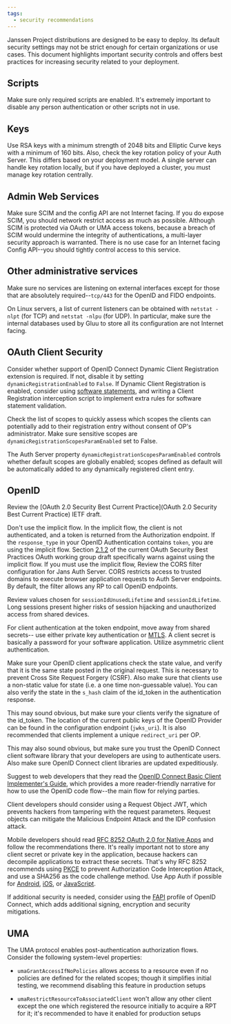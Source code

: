 ```yaml
---
tags:
  - security recommendations
---
```


Janssen Project distributions are designed to be easy to deploy. Its default
security settings may not be strict enough for certain organizations or use
cases. This document highlights important security controls and offers best
practices for increasing security related to your deployment.

## Scripts

Make sure only required scripts are enabled. It's extremely important to disable
any person authentication or other scripts not in use.

## Keys

Use RSA keys with a minimum strength of 2048 bits and Elliptic Curve keys with a
minimum of 160 bits. Also, check the key rotation policy of your Auth Server.
This differs based on your deployment model. A single server can handle key
rotation locally, but if you have deployed a cluster, you must manage key
rotation centrally.

## Admin Web Services

Make sure SCIM and the config API are not Internet facing. If you do expose
SCIM, you should network restrict access as much as possible. Although SCIM
is protected via OAuth or UMA access tokens, because a breach of SCIM would
undermine the integrity of authentications, a multi-layer security approach
is warranted. There is no use case for an Internet facing Config API--you should
tightly control access to this service.

## Other administrative services

Make sure no services are listening on external interfaces except for those that
are absolutely required--`tcp/443` for the OpenID and FIDO endpoints.

On Linux servers, a list of current listeners can be obtained with `netstat -nlpt`
(for TCP) and `netstat -nlpu` (for UDP). In particular, make sure the internal
databases used by Gluu to store all its configuration are not Internet facing.

## OAuth Client Security

Consider whether support of OpenID Connect Dynamic Client Registration extension
is required. If not, disable it by setting `dynamicRegistrationEnabled` to
`False`. If Dynamic Client Registration is enabled, consider using
[software statements](https://www.rfc-editor.org/rfc/rfc7591.html#section-3.1),
and writing a Client Registration interception script to implement extra rules
for software statement validation.

Check the list of scopes to quickly assess which scopes the clients can
potentially add to their registration entry without consent of OP's administrator.
Make sure sensitive scopes are `dynamicRegistrationScopesParamEnabled` set to
False.

The Auth Server property `dynamicRegistrationScopesParamEnabled` controls
whether default scopes are globally enabled; scopes defined as default
will be automatically added to any dynamically registered client entry.

## OpenID

Review the [OAuth 2.0 Security Best Current Practice](OAuth 2.0 Security Best Current Practice) IETF draft.

Don't use the implicit flow. In the implicit flow, the client is not
authenticated, and a token is returned from the Authorization endpoint. If the
`response_type` in your OpenID Authentication contains `token`, you are using
the implicit flow. Section
[2.1.2](https://www.ietf.org/archive/id/draft-ietf-oauth-security-topics-21.html#section-2.1.2)
of the current OAuth Security Best Practices OAuth working group draft
specifically warns against using the implicit flow. If you must use the implicit
flow, Review the CORS filter configuration for Jans Auth Server. CORS restricts
access to trusted domains to execute browser application requests to Auth Server
endpoints. By default, the filter allows any RP to call OpenID endpoints.

Review values chosen for `sessionIdUnusedLifetime` and `sessionIdLifetime`.
Long sessions present higher risks of session hijacking and unauthorized access
from shared devices.

For client authentication at the token endpoint, move away from shared secrets--
use either private key authentication or [MTLS](https://datatracker.ietf.org/doc/html/rfc8705). A client secret is basically a password for your software application. Utilize
asymmetric client authentication.

Make sure your OpenID client applications check the state value, and verify that
it is the same state posted in the original request. This is necessary to
prevent Cross Site Request Forgery (CSRF). Also make sure that clients use a
non-static value for state (i.e. a one time non-guessable value). You can also
verify the state in the `s_hash` claim of the id_token in the authentication
response.

This may sound obvious, but make sure your clients verify the signature of the
id_token. The location of the current public keys of the OpenID Provider can be
found in the configuration endpoint (`jwks_uri`). It is also recommended that
clients implement a unique `redirect_uri` per OP.

This may also sound obvious, but make sure you trust the OpenID Connect client
software library that your developers are using to authenticate users. Also
make sure OpenID Connect client libraries are updated expeditiously.

Suggest to web developers that they read the [OpenID Connect Basic Client
Implementer's Guide](https://openid.net/specs/openid-connect-basic-1_0.html),
which provides a more reader-friendly narrative for how to use the OpenID
code flow--the main flow for relying parties.

Client developers should consider using a Request Object JWT, which prevents
hackers from tampering with the request parameters. Request objects can mitigate
the Malicious Endpoint Attack and the IDP confusion attack.

Mobile developers should read [RFC 8252 OAuth 2.0 for Native Apps](https://www.rfc-editor.org/rfc/rfc8252.html) and follow the recommendations there. It's really important not to
store any client secret or private key in the application, because hackers
can decompile applications to extract these secrets. That's why RFC 8252
recommends using [PKCE](https://datatracker.ietf.org/doc/html/rfc7636)
to prevent Authorization Code Interception Attack, and use a SHA256 as the
code challenge method. Use App Auth if possible for
[Android](https://github.com/openid/AppAuth-Android),
[iOS](https://github.com/openid/AppAuth-iOS),
or [JavaScript](https://github.com/openid/AppAuth-JS).

If additional security is needed, consider using the
[FAPI](https://openid.net/wg/fapi/) profile of OpenID
Connect, which adds additional signing, encryption and security
mitigations.

## UMA

The UMA protocol enables post-authentication authorization flows. Consider
the following system-level properties:

* `umaGrantAccessIfNoPolicies` allows access to a resource even if no policies
are defined for the related scopes; though it simplifies initial testing, we
recommend disabling this feature in production setups

* `umaRestrictResourceToAssociatedClient` won't allow any other client except
the one which registered the resource initially to acquire a RPT for it; it's
recommended to have it enabled for production setups
